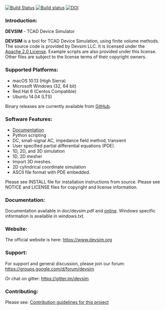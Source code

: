 [![Build Status](https://travis-ci.org/devsim/devsim.svg?branch=master)](https://travis-ci.org/devsim/devsim)
[![Build status](https://ci.appveyor.com/api/projects/status/github/devsim/devsim?branch=master&svg=true)](https://ci.appveyor.com/project/devsim/devsim)
[![DOI](https://zenodo.org/badge/8838727.svg)](https://zenodo.org/badge/latestdoi/8838727)

### Introduction:
**DEVSIM** - TCAD Device Simulator

**DEVSIM** is a tool for TCAD Device Simulation, using finite volume methods.  The source code is provided by Devsim LLC.
It is licensed under the [Apache 2.0 License](https://www.apache.org/licenses/LICENSE-2.0.html).  Example scripts are also provided under this license.  Other files are subject to the license terms of their copyright owners.

### Supported Platforms:
* macOS 10.13 (High Sierra)
* Microsoft Windows (32, 64 bit)
* Red Hat 6 (Centos Compatible)
* Ubuntu 14.04 (LTS)

Binary releases are currently available from [GitHub](https://github.com/devsim/devsim/releases).

### Software Features:
* [Documentation](https://www.devsim.org/manual/)
* Python scripting 
* DC, small-signal AC, impedance field method, transient
* User specified partial differential equations (PDE).
* 1D, 2D, and 3D simulation
* 1D, 2D mesher
* Import 3D meshes.
* 2D cylindrical coordinate simulation
* ASCII file format with PDE embedded.

Please see INSTALL file for installation instructions from source.  Please see 
NOTICE and LICENSE files for copyright and license information.

### Documentation:
Documentation available in doc/devsim.pdf and [online](https://www.devsim.org/manual/).  Windows specific information is available in windows.txt.

### Website:
The official website is here:
https://www.devsim.org

### Support:

For support and general discussion, please join our forum:
https://groups.google.com/d/forum/devsim

Or chat on gitter:
https://gitter.im/devsim

### Contributing:

Please see:
[Contribution guidelines for this project](CONTRIBUTING.md)

